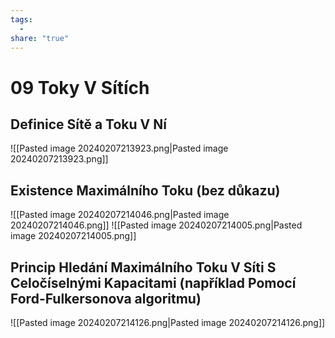 ```yaml
---
tags:
  - 
share: "true"
---
```


# 09 Toky V Sítích

## Definice Sítě a Toku V Ní

![[Pasted image 20240207213923.png|Pasted image 20240207213923.png]]

## Existence Maximálního Toku (bez důkazu)

![[Pasted image 20240207214046.png|Pasted image 20240207214046.png]]
![[Pasted image 20240207214005.png|Pasted image 20240207214005.png]]

## Princip Hledání Maximálního Toku V Síti S Celočíselnými Kapacitami (například Pomocí Ford-Fulkersonova algoritmu)

![[Pasted image 20240207214126.png|Pasted image 20240207214126.png]]
